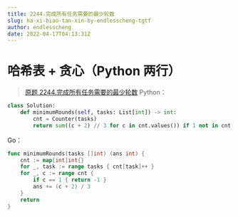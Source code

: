 ```yaml
---
title: 2244.完成所有任务需要的最少轮数
slug: ha-xi-biao-tan-xin-by-endlesscheng-tgtf
author: endlesscheng
date: 2022-04-17T04:13:31Z
---
```

# 哈希表 + 贪心（Python 两行）
 
> [原题 2244.完成所有任务需要的最少轮数](https://leetcode.cn/problems/minimum-rounds-to-complete-all-tasks)
Python：

```python
class Solution:
    def minimumRounds(self, tasks: List[int]) -> int:
        cnt = Counter(tasks)
        return sum((c + 2) // 3 for c in cnt.values()) if 1 not in cnt.values() else -1
```

Go：

```go
func minimumRounds(tasks []int) (ans int) {
	cnt := map[int]int{}
	for _, task := range tasks { cnt[task]++ }
	for _, c := range cnt {
		if c == 1 { return -1 }
		ans += (c + 2) / 3
	}
	return
}
```
